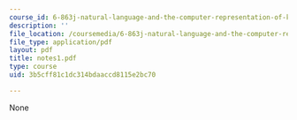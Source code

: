 ```yaml
---
course_id: 6-863j-natural-language-and-the-computer-representation-of-knowledge-spring-2003
description: ''
file_location: /coursemedia/6-863j-natural-language-and-the-computer-representation-of-knowledge-spring-2003/3b5cff81c1dc314bdaaccd8115e2bc70_notes1.pdf
file_type: application/pdf
layout: pdf
title: notes1.pdf
type: course
uid: 3b5cff81c1dc314bdaaccd8115e2bc70

---
```

None